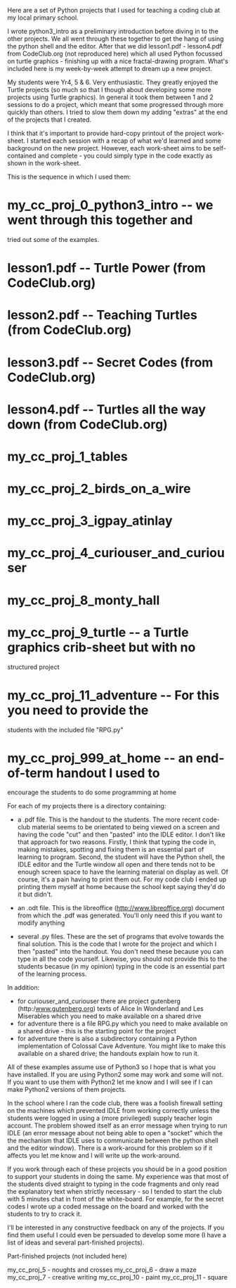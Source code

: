 Here are a set of Python projects that I used for teaching a coding club at my
local primary school.

I wrote python3_intro as a preliminary introduction before diving in to the
other projects. We all went through these together to get the hang of using the
python shell and the editor. After that we did lesson1.pdf - lesson4.pdf from
CodeClub.org (not reproduced here) which all used Python focussed on turtle
graphics - finishing up with a nice fractal-drawing program. What's included
here is my week-by-week attempt to dream up a new project.

My students were Yr4, 5 & 6. Very enthusiastic. They greatly enjoyed the Turtle
projects (so much so that I though about developing some more projects using
Turtle graphics). In general it took them between 1 and 2 sessions to do a
project, which meant that some progressed through more quickly than others. I
tried to slow them down my adding "extras" at the end of the projects that I
created.

I think that it's important to provide hard-copy printout of the project
work-sheet. I started each session with a recap of what we'd learned and some
background on the new project. However, each work-sheet aims to be
self-contained and complete - you could simply type in the code exactly as shown
in the work-sheet.



This is the sequence in which I used them:

# my_cc_proj_0_python3_intro -- we went through this together and
tried out some of the examples.
# lesson1.pdf -- Turtle Power (from CodeClub.org)
# lesson2.pdf -- Teaching Turtles (from CodeClub.org)
# lesson3.pdf -- Secret Codes (from CodeClub.org)
# lesson4.pdf -- Turtles all the way down (from CodeClub.org)
# my_cc_proj_1_tables
# my_cc_proj_2_birds_on_a_wire
# my_cc_proj_3_igpay_atinlay
# my_cc_proj_4_curiouser_and_curiouser
# my_cc_proj_8_monty_hall
# my_cc_proj_9_turtle -- a Turtle graphics crib-sheet but with no
structured project
# my_cc_proj_11_adventure -- For this you need to provide the
students with the included file "RPG.py"
# my_cc_proj_999_at_home -- an end-of-term handout I used to
encourage the students to do some programming at home



For each of my projects there is a directory containing:

* a .pdf file. This is the handout to the students. The more recent
code-club material seems to be orientated to being viewed on a screen
and having the code "cut" and then "pasted" into the IDLE editor. I
don't like that approach for two reasons. Firstly, I think that typing
the code in, making mistakes, spotting and fixing them is an essential
part of learning to program. Second, the student will have the Python
shell, the IDLE editor and the Turtle window all open and there tends
not to be enough screen space to have the learning material on display
as well. Of course, it's a pain having to print them out. For my code
club I ended up printing them myself at home because the school kept
saying they'd do it but didn't.

* an .odt file. This is the libreoffice (http://www.libreoffice.org)
document from which the .pdf was generated. You'll only need this if
you want to modify anything

* several .py files. These are the set of programs that evolve towards
the final solution. This is the code that I wrote for the project and
which I then "pasted" into the handout. You don't need these because
you can type in all the code yourself. Likewise, you should not provide
this to the students becasue (in my opinion) typing in the code is an
essential part of the learning process.

In addition:

* for curiouser_and_curiouser there are project gutenberg
(http:/www.gutenberg.org) texts of Alice In Wonderland and Les
Miserables which you need to make available on a shared drive
* for adventure there is a file RPG.py which you need to make
available on a shared drive - this is the starting point for the
project
* for adventure there is also a subdirectory containing a Python
implementation of Colossal Cave Adventure. You might like to make this
available on a shared drive; the handouts explain how to run it.

All of these examples assume use of Python3 so I hope that is what you have
installed. If you are using Python2 some may work and some will not. If you want
to use them with Python2 let me know and I will see if I can make Python2
versions of them projects.

In the school where I ran the code club, there was a foolish firewall setting on
the machines which prevented IDLE from working correctly unless the students
were logged in using a (more privileged) supply teacher login account. The
problem showed itself as an error message when trying to run IDLE (an error
message about not being able to open a "socket" which the the mechanism that
IDLE uses to communicate between the python shell and the editor window). There
is a work-around for this problem so if it affects you let me know and I will
write up the work-around.

If you work through each of these projects you should be in a good position to
support your students in doing the same. My experience was that most of the
students dived straight to typing in the code fragments and only read the
explanatory text when strictly necessary - so I tended to start the club with 5
minutes chat in front of the white-board. For example, for the secret codes I
wrote up a coded message on the board and worked with the students to try to
crack it.

I'll be interested in any constructive feedback on any of the projects. If you
find them useful I could even be persuaded to develop some more (I have a list
of ideas and several part-finished projects).

Part-finished projects (not included here)

my_cc_proj_5 - noughts and crosses
my_cc_proj_6 - draw a maze
my_cc_proj_7 - creative writing
my_cc_proj_10 - paint
my_cc_proj_11 - square
